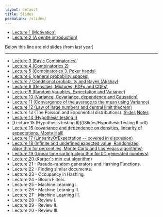 ```yaml
---
layout: default
title: Slides
permalink: /slides/
---
```


* [Lecture 1 (Motivation)](/Slides/Lecture1.pdf)
* [Lecture 2 (A gentle introduction)](/Slides/Lecture2.pdf)

Below this line are old slides (from last year)

------------------------
* [Lecture 3 (Basic Combinatorics)](/Slides/basicCombinatorics.pdf)
* [Lecture 4 (Combinatorics 2)](/Slides/Combinatorics2.pdf)
* [Lecture 5 (Combinatorics 3, Poker hands)](/Slides/PokerHands.pdf)
* [Lecture 6 (general probability spaces)](/Slides/GeneralProbabilitySpaces.pdf)
* [Lecture 7 Conditional probability and Bayes (Akshay)](/Slides/CondProbability-UnionBound.pdf)
* [Lecture 8 (Densities, Mixtures, PDFs and CDFs)](/Slides/DensitiesMixturesPDFCDF.pdf)
* [Lecture 9 (Random Variables, Expectation and Variance)](/Slides/RandomVariablesExpectationVariance.pdf)  
* [Lecture 10 (Variance, Covariance, dependence and Causation)](/Slides/CovCorr.pdf)
* [Lecture 11 (Convergence of the average to the mean using Variance)](/Slides/MarkovChebyshev.pdf)
* [Lecture 12 (Law of large numbers and central limit theorem)](/Slides/LargeNumbersCLT.pdf)  
* Lecture 13 (The Poisson and Exponential distributions). [Slides](/Slides/PoiExpSlides.pdf)  [Notes](/Slides/PoiExp.pdf)  
* [Lecture 14 (Hypothesis testing I)](/Slides/HypothesisTesting.pdf)
* [Lecture 15 (Hypothesis testing II)](/Slides/HypothesisTesting II.pdf)
* [Lecture 16 (covariance and dependence on densities, linearity of expectations, Monty Hall)](/Slides/covdepOnDensitiesLinearityInfiniteMontyHall.pdf)
* [Lecture 17 (LinearityOfExpectation -- covered in discussion)](/Slides/Linearityofexpectationproblems.pdf)
* [Lecture 18 (Infinite and undefined expected value, Randomized algorithm for percentiles, Monte Carlo and Las Vegas algorithms)](/Slides/RandomizedMedian.pdf)
* [Lecture 19 (Linear time sorting algorithm for IID generated numbers)](/Slides/LinearTimeSorting.pdf)
* [Lecture 20 (Karger's min-cut algorithm)](/Slides/KargersAlgorithm.pdf)
* Lecture 21 - Pseudo-random generators and Hashing Functions.
* Lecture 22 - Finding similar documents.
* Lecture 23 - Occupancy in Hashing.
* Lecture 24 - Bloom Filters.
* Lecture 25 - Machine Learning I.
* Lecture 26 - Machine Learning II.
* Lecture 27 - Machine Learning III.
* Lecture 28 - Review I.
* Lecture 29 - Review II.
* Lecture 20 - Review III.
